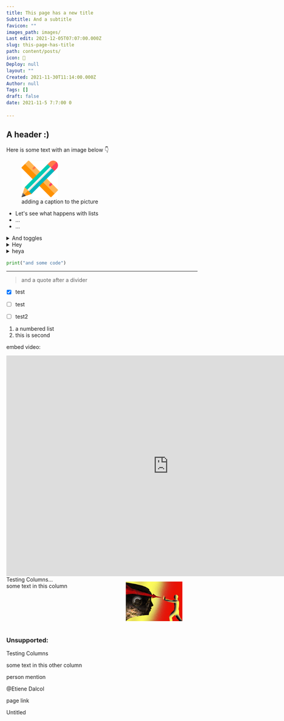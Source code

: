 ```yaml
---
title: This page has a new title
Subtitle: And a subtitle
favicon: ""
images_path: images/
Last edit: 2021-12-05T07:07:00.000Z
slug: this-page-has-title
path: content/posts/
icon: 🥰
Deploy: null
layout: ""
Created: 2021-11-30T11:14:00.000Z
Author: null
Tags: []
draft: false
date: 2021-11-5 7:7:00 0

---
```



## A header :) 
Here is some text with an image below 👇



<figure class="image">
<img src="/images/this-page-has-title/1.png" alt="adding a caption to the picture" width="96px">
<figcaption><span style="white-space: pre-wrap;">adding a caption to the picture</span></figcaption>
</figure>

* Let's see what happens with lists
* ...
* ...




<details><summary>And toggles</summary>hey


</details><details><summary>Hey</summary></details><details><summary>heya</summary></details>


```python
print("and some code")
```


---


> and a quote after a divider








- [x] test
- [ ] test
- [ ] test2


1. a numbered list
1. this is second


embed video:

<div id="b57737dc-0ccc-46dc-909e-49fd9acdf428">
  <div class="block block--embed ">
  <div style="width: 854px;">
  <div style="position: relative; min-height: 100px; height: 0; padding-bottom: 56.20608899297424%;">
    <iframe src="https://www.youtube.com/embed/PH2tPfJ9ggI?feature=oembed" sandbox="allow-scripts allow-popups allow-forms allow-same-origin" allowfullscreen style="position: absolute; left: 0px; top: 0px; width: 100%; height: 100%; border: none; border-radius: 1px; pointer-events: auto; background-color: rgb(247, 246, 245);"></iframe>
  </div>
</div>
</div>
</div>




<div id="ac773698-bc78-4ae0-8c33-3f5cf9a834ec">
  <div class="column_list" style="display: flex; flex-wrap: wrap;">
  <div class="column" style=" width: calc((100% - 46px) * 0.5); word-break: break-word;">
  <div id="96be28f4-3245-4caf-ab90-9f2ab3004eb6">
  <div class="block block--text ">
  <span style="white-space: pre-wrap;">Testing Columns...</span>
</div>
</div><div id="9aa21bf1-60f4-45e6-b583-311eed9abf67">
  <div class="block block--text ">
  <span style="white-space: pre-wrap;">some text in this column</span>
</div>
</div>
</div><div class="column" style="margin-left: 46px; width: calc((100% - 46px) * 0.5); word-break: break-word;">
  <div id="64879e8d-40ef-407d-8d9c-d7482f96ec27">
  <figure class="image">
<img src="/images/this-page-has-title/2.jpg" alt="" width="750px">

</figure>
</div>
</div>
</div>
</div>



### Unsupported:
<!-- This block is not supported by Notion API yet. -->
<!-- This block is not supported by Notion API yet. -->
<!-- This block is not supported by Notion API yet. -->
<!-- This block is not supported by Notion API yet. -->

Testing Columns

some text in this other column





person mention

@Etiene Dalcol 

page link

Untitled 



